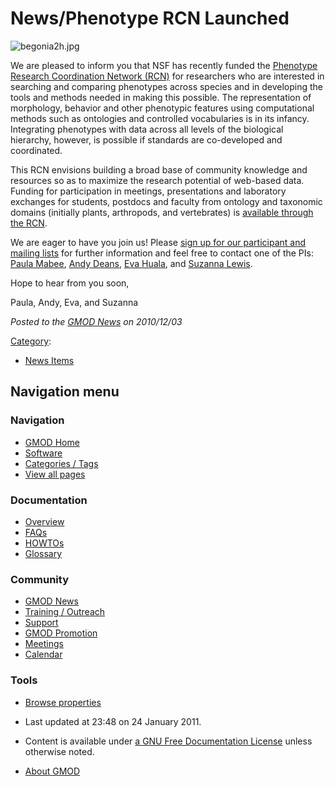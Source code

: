 



<span id="top"></span>




# <span dir="auto">News/Phenotype RCN Launched</span>











![begonia2h.jpg](http://www.nescent.org/images/rotate/begonia2h.jpg)



We are pleased to inform you that NSF has recently funded the
<a href="http://phenotypercn.org/" class="external text"
rel="nofollow">Phenotype Research Coordination Network (RCN)</a> for
researchers who are interested in searching and comparing phenotypes
across species and in developing the tools and methods needed in making
this possible. The representation of morphology, behavior and other
phenotypic features using computational methods such as ontologies and
controlled vocabularies is in its infancy. Integrating phenotypes with
data across all levels of the biological hierarchy, however, is possible
if standards are co-developed and coordinated.

This RCN envisions building a broad base of community knowledge and
resources so as to maximize the research potential of web-based data.
Funding for participation in meetings, presentations and laboratory
exchanges for students, postdocs and faculty from ontology and taxonomic
domains (initially plants, arthropods, and vertebrates) is
<a href="http://phenotypercn.org/opportunities/" class="external text"
rel="nofollow">available through the RCN</a>.

We are eager to have you join us! Please
<a href="http://phenotypercn.org/participants/add/"
class="external text" rel="nofollow">sign up for our participant and
mailing lists</a> for further information and feel free to contact one
of the PIs: <a href="mailto:pmabee@usd.edu" class="external text"
rel="nofollow">Paula Mabee</a>,
<a href="mailto:andy_deans@ncsu.edu" class="external text"
rel="nofollow">Andy Deans</a>,
<a href="mailto:huala@acoma.stanford.edu" class="external text"
rel="nofollow">Eva Huala</a>, and
<a href="mailto:selewis@lbl.gov" class="external text"
rel="nofollow">Suzanna Lewis</a>.

Hope to hear from you soon,

Paula, Andy, Eva, and Suzanna

  



*Posted to the [GMOD News](../GMOD_News "GMOD News") on 2010/12/03*






[Category](../Special%3ACategories "Special%3ACategories"):

- [News Items](../Category%3ANews_Items "Category%3ANews Items")






## Navigation menu







<a href="../Main_Page"
style="background-image: url(../../images/GMOD-cogs.png);"
title="Visit the main page"></a>


### Navigation



- <span id="n-GMOD-Home">[GMOD Home](../Main_Page)</span>
- <span id="n-Software">[Software](../GMOD_Components)</span>
- <span id="n-Categories-.2F-Tags">[Categories /
  Tags](../Categories)</span>
- <span id="n-View-all-pages">[View all
  pages](../Special:AllPages)</span>




### Documentation



- <span id="n-Overview">[Overview](../Overview)</span>
- <span id="n-FAQs">[FAQs](../Category%3AFAQ)</span>
- <span id="n-HOWTOs">[HOWTOs](../Category%3AHOWTO)</span>
- <span id="n-Glossary">[Glossary](../Glossary)</span>




### Community



- <span id="n-GMOD-News">[GMOD News](../GMOD_News)</span>
- <span id="n-Training-.2F-Outreach">[Training /
  Outreach](../Training_and_Outreach)</span>
- <span id="n-Support">[Support](../Support)</span>
- <span id="n-GMOD-Promotion">[GMOD Promotion](../GMOD_Promotion)</span>
- <span id="n-Meetings">[Meetings](../Meetings)</span>
- <span id="n-Calendar">[Calendar](../Calendar)</span>




### Tools

- <span id="t-smwbrowselink"><a href="../Special%3ABrowse/News-2FPhenotype_RCN_Launched"
  rel="smw-browse">Browse properties</a></span>



- <span id="footer-info-lastmod">Last updated at 23:48 on 24 January
  2011.</span>
<!-- - <span id="footer-info-viewcount">5,517 page views.</span> -->
- <span id="footer-info-copyright">Content is available under
  <a href="http://www.gnu.org/licenses/fdl-1.3.html" class="external"
  rel="nofollow">a GNU Free Documentation License</a> unless otherwise
  noted.</span>

<!-- -->

- <span id="footer-places-about">[About
  GMOD](../GMOD%3AAbout "GMOD%3AAbout")</span>

<!-- -->





